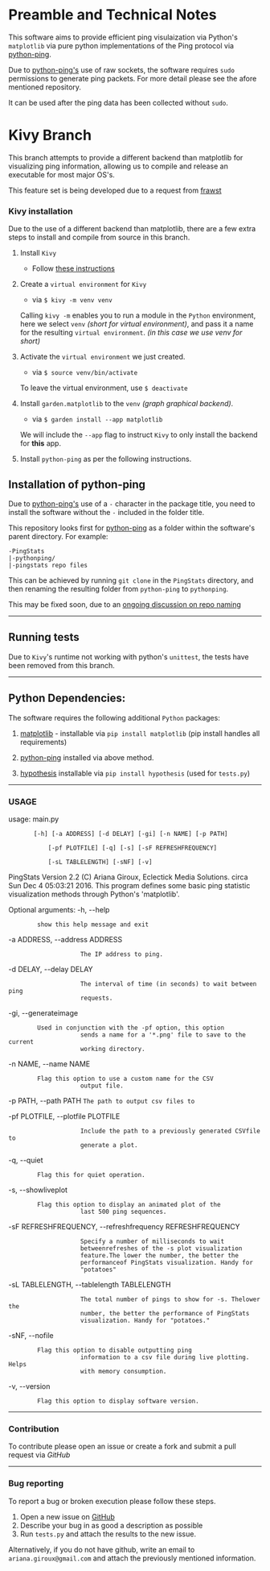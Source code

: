 # Preamble and Technical Notes

This software aims to provide efficient ping visulaization via Python's
`matplotlib` via pure python implementations of the Ping protocol via
[python-ping](https://github.com/l4m3rx/python-ping).

Due to [python-ping's](https://github.com/l4m3rx/python-ping) use of raw
sockets, the software requires `sudo` permissions to generate ping packets. For
more detail please see the afore mentioned repository.

It can be used after the ping data has been collected without `sudo`.

# Kivy Branch

This branch attempts to provide a different backend than matplotlib for
visualizing ping information, allowing us to compile and release an executable
for most major OS's.

This feature set is being developed due to a request from
[frawst](https://github.com/frawst)

### Kivy installation

Due to the use of a different backend than matplotlib, there are a few extra
steps to install and compile from source in this branch.

1. Install `Kivy`
   - Follow [these
     instructions](https://kivy.org/docs/installation/installation.html)

2. Create a `virtual environment` for `Kivy`
   - via `$ kivy -m venv venv`
   
   Calling `kivy -m` enables you to run a module in the `Python` environment,
   here we select `venv` *(short for virtual environment)*, and pass it a name
   for the resulting `virtual environment`. *(in this case we use venv for
   short)*

3. Activate the `virtual environment` we just created.
   - via `$ source venv/bin/activate`

   To leave the virtual environment, use `$ deactivate`

3. Install `garden.matplotlib` to the `venv` *(graph graphical backend)*.
   - via `$ garden install --app matplotlib`
   
   We will include the `--app` flag to instruct `Kivy` to only install the
   backend for **this** app.

4. Install `python-ping` as per the following instructions.

## Installation of python-ping

Due to [python-ping's](https://github.com/l4m3rx/python-ping) use of a `-`
character in the package title, you need to install the software without the
`-` included in the folder title. 

This repository looks first for [python-ping](https://github.com/l4m3rx/python-ping) as a folder within the software's parent directory. For example:

```
-PingStats
|-pythonping/
|-pingstats repo files
```

This can be achieved by running `git clone` in the `PingStats` directory, and then renaming the resulting folder from `python-ping` to `pythonping`. 

This may be fixed soon, due to an [ongoing discussion on repo
naming](https://github.com/l4m3rx/python-ping/issues/23)

---

## Running tests

Due to `Kivy`'s runtime not working with python's `unittest`, the tests have
been removed from this branch.

--- 

## Python Dependencies:

The software requires the following additional `Python` packages:

1. [matplotlib](http://matplotlib.org/) - installable via `pip install matplotlib` (pip install handles all requirements)

2. [python-ping](https://github.com/l4m3rx/python-ping) installed via above method.

3. [hypothesis](https://github.com/HypothesisWorks/hypothesis-python) installable via `pip install hypothesis` (used for `tests.py`)


---

### USAGE


usage: main.py

	       [-h] [-a ADDRESS] [-d DELAY] [-gi] [-n NAME] [-p PATH]

               [-pf PLOTFILE] [-q] [-s] [-sF REFRESHFREQUENCY]

               [-sL TABLELENGTH] [-sNF] [-v]

PingStats Version 2.2 (C) Ariana Giroux, Eclectick Media Solutions. circa Sun
Dec 4 05:03:21 2016. This program defines some basic ping statistic
visualization methods through Python's 'matplotlib'.

Optional arguments:
  -h, --help            
  
  			show this help message and exit

  -a ADDRESS, --address ADDRESS

                        The IP address to ping.

  -d DELAY, --delay DELAY

                        The interval of time (in seconds) to wait between ping
                        requests.

  -gi, --generateimage 

			Used in conjunction with the -pf option, this option
                        sends a name for a '*.png' file to save to the current
                        working directory.

  -n NAME, --name NAME  

			Flag this option to use a custom name for the CSV
                        output file.

  -p PATH, --path PATH  `The path to output csv files to`

  -pf PLOTFILE, --plotfile PLOTFILE

                        Include the path to a previously generated CSVfile to
                        generate a plot.

  -q, --quiet           
  
  			Flag this for quiet operation.

  -s, --showliveplot    

			Flag this option to display an animated plot of the
                        last 500 ping sequences.

  -sF REFRESHFREQUENCY, --refreshfrequency REFRESHFREQUENCY

                        Specify a number of milliseconds to wait
                        betweenrefreshes of the -s plot visualization
                        feature.The lower the number, the better the
                        performanceof PingStats visualization. Handy for
                        "potatoes"

  -sL TABLELENGTH, --tablelength TABLELENGTH

                        The total number of pings to show for -s. Thelower the
                        number, the better the performance of PingStats
                        visualization. Handy for "potatoes."

  -sNF, --nofile        

			Flag this option to disable outputting ping
                        information to a csv file during live plotting. Helps
                        with memory consumption.

  -v, --version         
  
  			Flag this option to display software version.


---

### Contribution

To contribute please open an issue or create a fork and submit a pull request via *GitHub*

---

### Bug reporting

To report a bug or broken execution please follow these steps.

1. Open a new issue on
   [GitHub](https://github.com/EclectickMedia/PingStats/issues)
2. Describe your bug in as good a description as possible
3. Run `tests.py` and attach the results to the new issue.

Alternatively, if you do not have github, write an email to
`ariana.giroux@gmail.com` and attach the previously mentioned
information.
